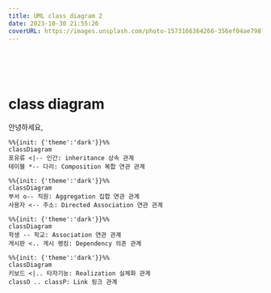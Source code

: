 ```yaml
---
title: UML class diagram 2
date: 2023-10-30 21:55:26
coverURL: https://images.unsplash.com/photo-1573166364266-356ef04ae798?auto=format&fit=crop&q=80&w=2938&ixlib=rb-4.0.3&ixid=M3wxMjA3fDB8MHxwaG90by1wYWdlfHx8fGVufDB8fHx8fA%3D%3D
---
```

<br />
<br />
<br />

# class diagram

안녕하세요,






```mermaid
%%{init: {'theme':'dark'}}%%
classDiagram
포유류 <|-- 인간: inheritance 상속 관계
테이블 *-- 다리: Composition 복합 연관 관계
```

```mermaid
%%{init: {'theme':'dark'}}%%
classDiagram
부서 o-- 직원: Aggregation 집합 연관 관계
사용자 <-- 주소: Directed Association 연관 관계
```
```mermaid
%%{init: {'theme':'dark'}}%%
classDiagram
학생 -- 학교: Association 연관 관계
게시판 <.. 게시 랭킹: Dependency 의존 관계
```

```mermaid
%%{init: {'theme':'dark'}}%%
classDiagram
키보드 <|.. 타자기능: Realization 실체화 관계
classO .. classP: Link 링크 관계
```